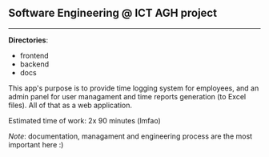 ## Software Engineering @ ICT AGH project
___

**Directories**:
- frontend
- backend
- docs

This app's purpose is to provide time logging system for employees, and an admin panel for user managament and time reports generation (to Excel files). 
All of that as a web application.

Estimated time of work: 2x 90 minutes (lmfao)

*Note*: documentation, managament and engineering process are the most important here :)

